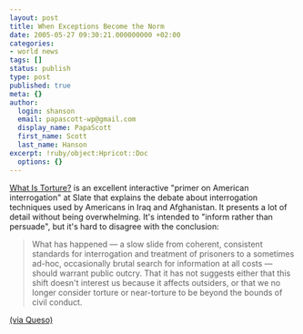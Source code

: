 ```yaml
---
layout: post
title: When Exceptions Become the Norm
date: 2005-05-27 09:30:21.000000000 +02:00
categories:
- world news
tags: []
status: publish
type: post
published: true
meta: {}
author:
  login: shanson
  email: papascott-wp@gmail.com
  display_name: PapaScott
  first_name: Scott
  last_name: Hanson
excerpt: !ruby/object:Hpricot::Doc
  options: {}
---
```

<p><a href="http://slate.msn.com/features/whatistorture/Conclusion.html" title="What is Torture">What Is Torture?</a> is an excellent interactive "primer on American interrogation" at Slate that explains the debate about interrogation techniques used by Americans in Iraq and Afghanistan. It presents a lot of detail without being overwhelming. It's intended to "inform rather than persuade", but it's hard to disagree with the conclusion:</p>
<blockquote><p>What has happened &mdash; a slow slide from coherent, consistent standards for interrogation and treatment of prisoners to a sometimes ad-hoc, occasionally brutal search for information at all costs &mdash; should warrant public outcry. That it has not suggests either that this shift doesn't interest us because it affects outsiders, or that we no longer consider torture or near-torture to be beyond the bounds of civil conduct.</p></blockquote>
<p><a href="http://q.queso.com/archives/001675" title="QDN: Slate%u2019s primer on torture">(via Queso)</a></p>
